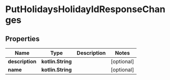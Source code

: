 
# PutHolidaysHolidayIdResponseChanges

## Properties
| Name | Type | Description | Notes |
| ------------ | ------------- | ------------- | ------------- |
| **description** | **kotlin.String** |  |  [optional] |
| **name** | **kotlin.String** |  |  [optional] |



